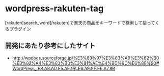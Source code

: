 # wordpress-rakuten-tag

[rakuten]search_word[/rakuten]で楽天の商品をキーワードで検索して拾ってくるプラグイン

## 開発にあたり参考にしたサイト

- http://wpdocs.sourceforge.jp/%E3%83%97%E3%83%A9%E3%82%B0%E3%82%A4%E3%83%B3%E3%81%AE%E4%BD%9C%E6%88%90#WordPress_.E8.A8.AD.E5.AE.9A.E6.A9.9F.E6.A7.8B
